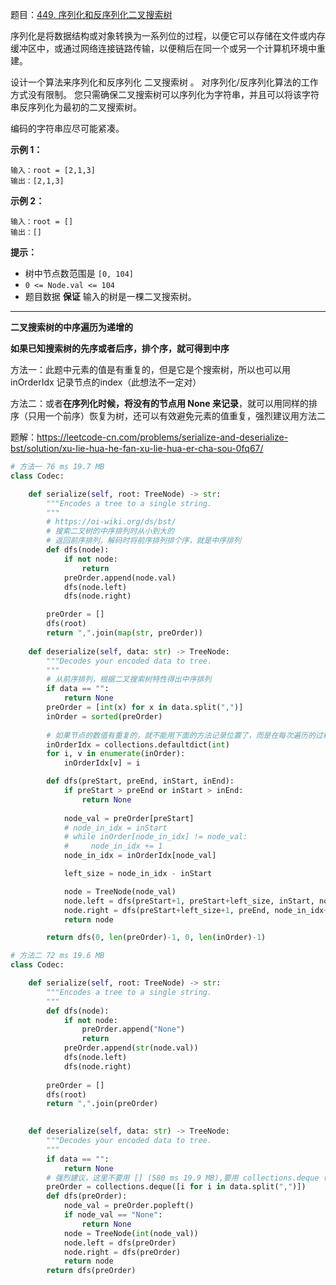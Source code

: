 题目：[449. 序列化和反序列化二叉搜索树](https://leetcode-cn.com/problems/serialize-and-deserialize-bst/)

序列化是将数据结构或对象转换为一系列位的过程，以便它可以存储在文件或内存缓冲区中，或通过网络连接链路传输，以便稍后在同一个或另一个计算机环境中重建。

设计一个算法来序列化和反序列化 二叉搜索树 。 对序列化/反序列化算法的工作方式没有限制。 您只需确保二叉搜索树可以序列化为字符串，并且可以将该字符串反序列化为最初的二叉搜索树。

编码的字符串应尽可能紧凑。

**示例 1：**

```
输入：root = [2,1,3]
输出：[2,1,3]
```

**示例 2：**

```
输入：root = []
输出：[]
```

**提示：**

- 树中节点数范围是 `[0, 104]`
- `0 <= Node.val <= 104`
- 题目数据 **保证** 输入的树是一棵二叉搜索树。

---



**二叉搜索树的中序遍历为递增的**

**如果已知搜索树的先序或者后序，排个序，就可得到中序**

方法一：此题中元素的值是有重复的，但是它是个搜索树，所以也可以用 inOrderIdx 记录节点的index（此想法不一定对）

方法二：或者**在序列化时候，将没有的节点用 None 来记录**，就可以用同样的排序（只用一个前序）恢复为树，还可以有效避免元素的值重复，强烈建议用方法二

题解：https://leetcode-cn.com/problems/serialize-and-deserialize-bst/solution/xu-lie-hua-he-fan-xu-lie-hua-er-cha-sou-0fq67/

```python
# 方法一 76 ms 19.7 MB
class Codec:

    def serialize(self, root: TreeNode) -> str:
        """Encodes a tree to a single string.
        """
        # https://oi-wiki.org/ds/bst/
        # 搜索二叉树的中序排列时从小到大的
        # 返回前序排列，解码时将前序排列排个序，就是中序排列
        def dfs(node):
            if not node:
                return
            preOrder.append(node.val)
            dfs(node.left)
            dfs(node.right)

        preOrder = []
        dfs(root)
        return ",".join(map(str, preOrder))
        
    def deserialize(self, data: str) -> TreeNode:
        """Decodes your encoded data to tree.
        """
        # 从前序排列，根据二叉搜索树特性得出中序排列
        if data == "":
            return None
        preOrder = [int(x) for x in data.split(",")]
        inOrder = sorted(preOrder)
        
        # 如果节点的数值有重复的，就不能用下面的方法记录位置了，而是在每次遍历的过程中找
        inOrderIdx = collections.defaultdict(int)
        for i, v in enumerate(inOrder):
            inOrderIdx[v] = i

        def dfs(preStart, preEnd, inStart, inEnd):
            if preStart > preEnd or inStart > inEnd:
                return None
            
            node_val = preOrder[preStart]
            # node_in_idx = inStart
            # while inOrder[node_in_idx] != node_val:
            #     node_in_idx += 1
            node_in_idx = inOrderIdx[node_val]

            left_size = node_in_idx - inStart

            node = TreeNode(node_val)
            node.left = dfs(preStart+1, preStart+left_size, inStart, node_in_idx-1)
            node.right = dfs(preStart+left_size+1, preEnd, node_in_idx+1, inEnd)
            return node

        return dfs(0, len(preOrder)-1, 0, len(inOrder)-1)
```

```python
# 方法二 72 ms 19.6 MB
class Codec:

    def serialize(self, root: TreeNode) -> str:
        """Encodes a tree to a single string.
        """
        def dfs(node):
            if not node:
                preOrder.append("None")
                return
            preOrder.append(str(node.val))
            dfs(node.left)
            dfs(node.right)
        
        preOrder = []
        dfs(root)
        return ",".join(preOrder)
        

    def deserialize(self, data: str) -> TreeNode:
        """Decodes your encoded data to tree.
        """
        if data == "":
            return None
        # 强烈建议，这里不要用 [] (580 ms 19.9 MB),要用 collections.deque (72 ms 19.6 MB)
        preOrder = collections.deque([i for i in data.split(",")])
        def dfs(preOrder):
            node_val = preOrder.popleft()
            if node_val == "None":
                return None
            node = TreeNode(int(node_val))
            node.left = dfs(preOrder)
            node.right = dfs(preOrder)
            return node
        return dfs(preOrder)
```

